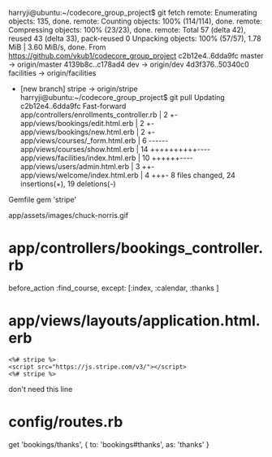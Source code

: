 
harryji@ubuntu:~/codecore_group_project$ git fetch
remote: Enumerating objects: 135, done.
remote: Counting objects: 100% (114/114), done.
remote: Compressing objects: 100% (23/23), done.
remote: Total 57 (delta 42), reused 43 (delta 33), pack-reused 0
Unpacking objects: 100% (57/57), 1.78 MiB | 3.60 MiB/s, done.
From https://github.com/vkub1/codecore_group_project
   c2b12e4..6dda9fc  master     -> origin/master
   4139b8c..c178ad4  dev        -> origin/dev
   4d3f376..50340c0  facilities -> origin/facilities
 * [new branch]      stripe     -> origin/stripe
harryji@ubuntu:~/codecore_group_project$ git pull
Updating c2b12e4..6dda9fc
Fast-forward
 app/controllers/enrollments_controller.rb |  2 +-
 app/views/bookings/edit.html.erb          |  2 +-
 app/views/bookings/new.html.erb           |  2 +-
 app/views/courses/_form.html.erb          |  6 ------
 app/views/courses/show.html.erb           | 14 ++++++++++----
 app/views/facilities/index.html.erb       | 10 ++++++----
 app/views/users/admin.html.erb            |  3 ++-
 app/views/welcome/index.html.erb          |  4 +++-
 8 files changed, 24 insertions(+), 19 deletions(-)



Gemfile 
 gem 'stripe'

 app/assets/images/chuck-norris.gif 

# app/controllers/bookings_controller.rb 
   before_action :find_course, except: [:index, :calendar, :thanks ]  




# app/views/layouts/application.html.erb 
       
    <%# stripe %>
    <script src="https://js.stripe.com/v3/"></script>   
    <%# stripe %>
    
  don't need this line
    <script src="checkout.js" defer></script>
    <link rel="stylesheet" href="checkout.css" />

# config/routes.rb 

get 'bookings/thanks', { to: 'bookings#thanks', as: 'thanks' }